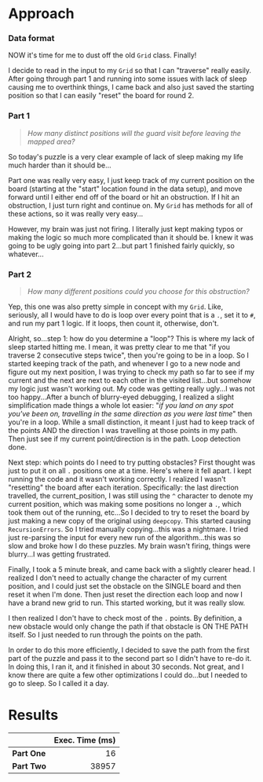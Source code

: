# Approach
### Data format

NOW it's time for me to dust off the old `Grid` class. Finally!

I decide to read in the input to my `Grid` so that I can "traverse" really easily. After going through part 1 and running
into some issues with lack of sleep causing me to overthink things, I came back and also just saved the starting position
so that I can easily "reset" the board for round 2.

### Part 1
> _How many distinct positions will the guard visit before leaving the mapped area?_

So today's puzzle is a very clear example of lack of sleep making my life much harder than it should be...

Part one was really very easy, I just keep track of my current position on the board (starting at the "start" location
found in the data setup), and move forward until I either end off of the board or hit an obstruction. If I hit an
obstruction, I just turn right and continue on. My `Grid` has methods for all of these actions, so it was really
very easy...

However, my brain was just not firing. I literally just kept making typos or making the logic so much more complicated
than it should be. I knew it was going to be ugly going into part 2...but part 1 finished fairly quickly, so whatever...

### Part 2
> _How many different positions could you choose for this obstruction?_

Yep, this one was also pretty simple in concept with my `Grid`. Like, seriously, all I would have to do is loop over
every point that is a `.`, set it to `#`, and run my part 1 logic. If it loops, then count it, otherwise, don't.

Alright, so...step 1: how do you determine a "loop"? This is where my lack of sleep started hitting me. I mean, it was pretty
clear to me that "if you traverse 2 consecutive steps twice", then you're going to be in a loop. So I started keeping track
of the path, and whenever I go to a new node and figure out my next position, I was trying to check my path so far
to see if my current and the next are next to each other in the visited list...but somehow my logic just wasn't working
out. My code was getting really ugly...I was not too happy...After a bunch of blurry-eyed debugging, I realized a slight
simplification made things a whole lot easier: "_if you land on any spot you've been on, travelling in the same direction as you
were last time_" then you're in a loop. While a small distinction, it meant I just had to keep track of the points AND the
direction I was travelling at those points in my path. Then just see if my current point/direction is in the path. Loop
detection done.

Next step: which points do I need to try putting obstacles? First thought was just to put it on all `.` positions one
at a time. Here's where it fell apart. I kept running the code and it wasn't working correctly. I realized I wasn't
"resetting" the board after each iteration. Specifically: the last direction travelled, the current_position, I was
still using the `^` character to denote my current position, which was making some positions no longer a `.`, which took
them out of the running, etc...So I decided to try to reset the board by just making a new copy of the original using
`deepcopy`. This started causing `RecursionErrors`. So I tried manually copying...this was a nightmare. I tried just
re-parsing the input for every new run of the algorithm...this was so slow and broke how I do these puzzles. My brain wasn't
firing, things were blurry...I was getting frustrated.

Finally, I took a 5 minute break, and came back with a slightly clearer head. I realized I don't need to actually change
the character of my current position, and I could just set the obstacle on the SINGLE board and then reset it when I'm done.
Then just reset the direction each loop and now I have a brand new grid to run. This started working, but it was really slow.

I then realized I don't have to check most of the `.` points. By definition, a new obstacle would only change the path
if that obstacle is ON THE PATH itself. So I just needed to run through the points on the path.

In order to do this more efficiently, I decided to save the path from the first part of the puzzle and pass it to the second
part so I didn't have to re-do it. In doing this, I ran it, and it finished in about 30 seconds. Not great, and I know
there are quite a few other optimizations I could do...but I needed to go to sleep. So I called it a day.

# Results

|              | Exec. Time (ms) |
|--------------|----------------:|
| **Part One** |              16 |
| **Part Two** |           38957 |
